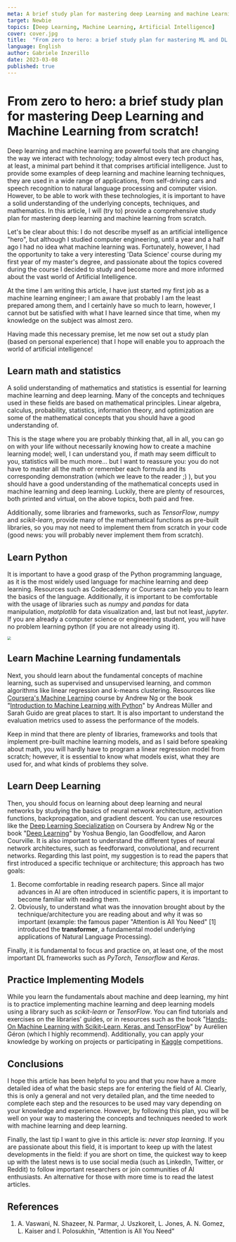 ```yaml
---
meta: A brief study plan for mastering deep Learning and machine Learning from scratch.
target: Newbie 
topics: [Deep Learning, Machine Learning, Artificial Intelligence] 
cover: cover.jpg 
title:  "From zero to hero: a brief study plan for mastering ML and DL from scratch!"
language: English
author: Gabriele Inzerillo
date: 2023-03-08
published: true
---
```


# From zero to hero: a brief study plan for mastering Deep Learning and Machine Learning from scratch!

Deep learning and machine learning are powerful tools that are changing the way we interact with technology; today almost every tech product has, at least, a minimal part behind it that comprises artificial intelligence. Just to provide some examples of deep learning and machine learning techniques, they are used in a wide range of applications, from self-driving cars and speech recognition to natural language processing and computer vision. However, to be able to work with these technologies, it is important to have a solid understanding of the underlying concepts, techniques, and mathematics. In this article, I will (try to) provide a comprehensive study plan for mastering deep learning and machine learning from scratch.

Let's be clear about this: I do not describe myself as an artificial intelligence "hero", but although I studied computer engineering, until a year and a half ago I had no idea what machine learning was.  Fortunately, however, I had the opportunity to take a very interesting 'Data Science' course during my first year of my master's degree, and passionate about the topics covered during the course I decided to study and become more and more informed about the vast world of Artificial Intelligence.

At the time I am writing this article, I have just started my first job as a machine learning engineer; I am aware that probably I am the least prepared among them, and I certainly have so much to learn, however, I cannot but be satisfied with what I have learned since that time, when my knowledge on the subject was almost zero.

Having made this necessary premise, let me now set out a study plan (based on personal experience) that I hope will enable you to approach the world of artificial intelligence!

## Learn math and statistics

A solid understanding of mathematics and statistics is essential for learning machine learning and deep learning. Many of the concepts and techniques used in these fields are based on mathematical principles. Linear algebra, calculus, probability, statistics, information theory, and optimization are some of the mathematical concepts that you should have a good understanding of.

This is the stage where you are probably thinking that, all in all, you can go on with your life without necessarily knowing how to create a machine learning model; well, I can understand you, if math may seem difficult to you, statistics will be much more... but I want to reassure you: you do not have to master all the math or remember each formula and its corresponding demonstration (which we leave to the reader ;) ), but you should have a good understanding of the mathematical concepts used in machine learning and deep learning. 
Luckily, there are plenty of resources, both printed and virtual, on the above topics, both paid and free. 

Additionally, some libraries and frameworks, such as *TensorFlow*, *numpy* and *scikit-learn*, provide many of the mathematical functions as pre-built libraries, so you may not need to implement them from scratch in your code (good news: you will probably never implement them from scratch).

## Learn Python 

It is important to have a good grasp of the Python programming language, as it is the most widely used language for machine learning and deep learning. Resources such as Codecademy or Coursera can help you to learn the basics of the language. Additionally, it is important to be comfortable with the usage of libraries such as *numpy* and *pandas* for data manipulation, *matplotlib* for data visualization and, last but not least, *jupyter*. 
If you are already a computer science or engineering student, you will have no problem learning python (if you are not already using it).

<img src = "ai.jpg" style="zoom: 49%;" >

## Learn Machine Learning fundamentals

Next, you should learn about the fundamental concepts of machine learning, such as supervised and unsupervised learning, and common algorithms like linear regression and k-means clustering. Resources like [Coursera's Machine Learning](https://www.coursera.org/specializations/machine-learning-introduction) course by Andrew Ng or the book "[Introduction to Machine Learning with Python](https://a.co/d/0WMNmFB)" by Andreas Müller and Sarah Guido are great places to start. It is also important to understand the evaluation metrics used to assess the performance of the models.

Keep in mind that there are plenty of libraries, frameworks and tools that implement pre-built machine learning models, and as I said before speaking about math, you will hardly have to program a linear regression model from scratch; however, it is essential to know what models exist, what they are used for, and what kinds of problems they solve.

## Learn Deep Learning

Then, you should focus on learning about deep learning and neural networks by studying the basics of neural network architecture, activation functions, backpropagation, and gradient descent. You can use resources like the [Deep Learning Specialization](https://www.coursera.org/specializations/deep-learning) on Coursera by Andrew Ng or the book "[Deep Learning](https://a.co/d/b34CGDu)" by Yoshua Bengio, Ian Goodfellow, and Aaron Courville. It is also important to understand the different types of neural network architectures, such as feedforward, convolutional, and recurrent networks. Regarding this last point, my suggestion is to read the papers that first introduced a specific technique or architecture; this approach has two goals:

 1. Become comfortable in reading research papers. Since all major advances in AI are often introduced in scientific papers, it is important to become familiar with reading them.
 2. Obviously, to understand what was the innovation brought about by the technique/architecture you are reading about and why it was so important (example: the famous paper "Attention is All You Need" [1] introduced the **transformer**, a fundamental model underlying applications of Natural Language Processing).

Finally, it is fundamental to focus and practice on, at least one, of the most important DL frameworks such as *PyTorch*, *Tensorflow* and *Keras*.

## Practice Implementing Models

While you learn the fundamentals about machine and deep learning, my hint is to practice implementing machine learning and deep learning models using a library such as *scikit-learn* or *TensorFlow*. You can find tutorials and exercises on the libraries' guides, or in resources such as the book "[Hands-On Machine Learning with Scikit-Learn, Keras, and TensorFlow](https://a.co/d/8d1qB1E)" by Aurélien Géron (which I highly recommend). Additionally, you can apply your knowledge by working on projects or participating in [Kaggle](https://www.kaggle.com) competitions.

## Conclusions

I hope this article has been helpful to you and that you now have a more detailed idea of what the basic steps are for entering the field of AI. 
Clearly, this is only a general and not very detailed plan, and the time needed to complete each step and the resources to be used may vary depending on your knowledge and experience. However, by following this plan, you will be well on your way to mastering the concepts and techniques needed to work with machine learning and deep learning.

Finally, the last tip I want to give in this article is: *never stop learning*. If you are passionate about this field, it is important to keep up with the latest developments in the field: if you are short on time, the quickest way to keep up with the latest news is to use social media (such as LinkedIn, Twitter, or Reddit) to follow important researchers or join communities of AI enthusiasts. An alternative for those with more time is to read the latest articles.

<a name="references" /> 

## References

1. A. Vaswani, N. Shazeer, N. Parmar, J. Uszkoreit, L. Jones, A. N. Gomez, L. Kaiser and I. Polosukhin, "Attention is All You Need"

